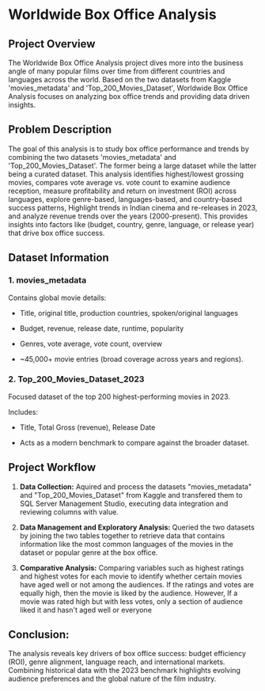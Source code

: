 # Worldwide Box Office Analysis

## Project Overview
The Worldwide Box Office Analysis project dives more into the business angle of many popular films over time from different countries and languages across the world. Based on the two datasets from Kaggle 'movies_metadata' and 'Top_200_Movies_Dataset', Worldwide Box Office Analysis focuses on analyzing box office trends and providing data driven insights.

## Problem Description
The goal of this analysis is to study box office performance and trends by combining the two datasets 'movies_metadata' and 'Top_200_Movies_Dataset'. The former being a large dataset while the latter being a curated dataset. This analysis identifies highest/lowest grossing movies, compares vote average vs. vote count to examine audience reception, measure profitability and return on investment (ROI) across languages, explore genre-based, languages-based, and country-based success patterns, Highlight trends in Indian cinema and re-releases in 2023, and analyze revenue trends over the years (2000-present). This provides insights into factors like (budget, country, genre, language, or release year) that drive box office success.

## Dataset Information
### 1. movies_metadata

Contains global movie details:

- Title, original title, production countries, spoken/original languages

- Budget, revenue, release date, runtime, popularity

- Genres, vote average, vote count, overview

- ~45,000+ movie entries (broad coverage across years and regions).

### 2. Top_200_Movies_Dataset_2023

Focused dataset of the top 200 highest-performing movies in 2023.

Includes:

- Title, Total Gross (revenue), Release Date

- Acts as a modern benchmark to compare against the broader dataset.

## Project Workflow
1. **Data Collection:** Aquired and process the datasets "movies_metadata" and "Top_200_Movies_Dataset" from Kaggle and transfered them to SQL Server Management Studio, executing data integration and reviewing columns with value.

2. **Data Management and Exploratory Analysis:** Queried the two datasets by joining the two tables together to retrieve data that contains information like the most common languages of the movies in the dataset or popular genre at the  box office.

3. **Comparative Analysis:** Comparing variables such as highest ratings and highest votes for each movie to identify whether certain movies have aged well or not among the audiences. If the ratings and votes are equally high, then the movie is liked by the audience. However, If a movie was rated high but with less votes, only a section of audience liked it and hasn't aged well or everyone


## Conclusion:
The analysis reveals key drivers of box office success: budget efficiency (ROI), genre alignment, language reach, and international markets. Combining historical data with the 2023 benchmark highlights evolving audience preferences and the global nature of the film industry.

